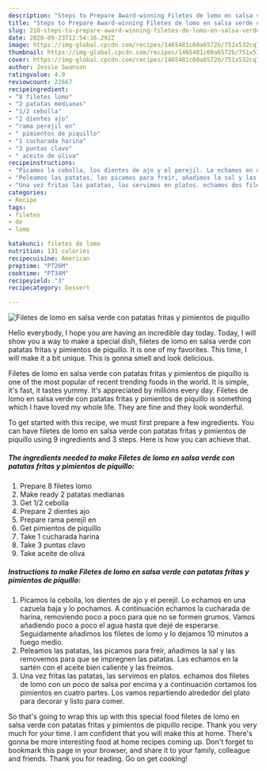 ```yaml
---
description: "Steps to Prepare Award-winning Filetes de lomo en salsa verde con patatas fritas y pimientos de piquillo"
title: "Steps to Prepare Award-winning Filetes de lomo en salsa verde con patatas fritas y pimientos de piquillo"
slug: 210-steps-to-prepare-award-winning-filetes-de-lomo-en-salsa-verde-con-patatas-fritas-y-pimientos-de-piquillo
date: 2020-09-23T12:54:16.292Z
image: https://img-global.cpcdn.com/recipes/1465481c60a6572b/751x532cq70/filetes-de-lomo-en-salsa-verde-con-patatas-fritas-y-pimientos-de-piquillo-foto-principal.jpg
thumbnail: https://img-global.cpcdn.com/recipes/1465481c60a6572b/751x532cq70/filetes-de-lomo-en-salsa-verde-con-patatas-fritas-y-pimientos-de-piquillo-foto-principal.jpg
cover: https://img-global.cpcdn.com/recipes/1465481c60a6572b/751x532cq70/filetes-de-lomo-en-salsa-verde-con-patatas-fritas-y-pimientos-de-piquillo-foto-principal.jpg
author: Jessie Swanson
ratingvalue: 4.9
reviewcount: 22667
recipeingredient:
- "8 filetes lomo"
- "2 patatas medianas"
- "1/2 cebolla"
- "2 dientes ajo"
- "rama perejil en"
- " pimientos de piquillo"
- "1 cucharada harina"
- "3 puntas clavo"
- " aceite de oliva"
recipeinstructions:
- "Picamos la cebolla, los dientes de ajo y el perejil. Lo echamos en una cazuela baja y lo pochamos. A continuación echamos la cucharada de harina, removiendo poco a poco para que no se formen grumos. Vamos añadiendo poco a poco el agua hasta que dejé de esperarse. Seguidamente añadimos los filetes de lomo y lo dejamos 10 minutos a fuego medio."
- "Peleamos las patatas, las picamos para freír, añadimos la sal y las removemos para que se impregnen las patatas. Las echamos en la sartén con el aceite bien caliente y las freímos."
- "Una vez fritas las patatas, las servimos en platos. echamos dos filetes de lomo con un poco de salsa por encima y a continuación cortamos los pimientos en cuatro partes. Los vamos repartiendo alrededor del plato para decorar y listo para comer."
categories:
- Recipe
tags:
- filetes
- de
- lomo

katakunci: filetes de lomo 
nutrition: 131 calories
recipecuisine: American
preptime: "PT26M"
cooktime: "PT34M"
recipeyield: "3"
recipecategory: Dessert

---
```



![Filetes de lomo en salsa verde con patatas fritas y pimientos de piquillo](https://img-global.cpcdn.com/recipes/1465481c60a6572b/751x532cq70/filetes-de-lomo-en-salsa-verde-con-patatas-fritas-y-pimientos-de-piquillo-foto-principal.jpg)

Hello everybody, I hope you are having an incredible day today. Today, I will show you a way to make a special dish, filetes de lomo en salsa verde con patatas fritas y pimientos de piquillo. It is one of my favorites. This time, I will make it a bit unique. This is gonna smell and look delicious.



Filetes de lomo en salsa verde con patatas fritas y pimientos de piquillo is one of the most popular of recent trending foods in the world. It is simple, it's fast, it tastes yummy. It's appreciated by millions every day. Filetes de lomo en salsa verde con patatas fritas y pimientos de piquillo is something which I have loved my whole life. They are fine and they look wonderful.


To get started with this recipe, we must first prepare a few ingredients. You can have filetes de lomo en salsa verde con patatas fritas y pimientos de piquillo using 9 ingredients and 3 steps. Here is how you can achieve that.

<!--inarticleads1-->

##### The ingredients needed to make Filetes de lomo en salsa verde con patatas fritas y pimientos de piquillo:

1. Prepare 8 filetes lomo
1. Make ready 2 patatas medianas
1. Get 1/2 cebolla
1. Prepare 2 dientes ajo
1. Prepare rama perejil en
1. Get  pimientos de piquillo
1. Take 1 cucharada harina
1. Take 3 puntas clavo
1. Take  aceite de oliva




<!--inarticleads2-->

##### Instructions to make Filetes de lomo en salsa verde con patatas fritas y pimientos de piquillo:

1. Picamos la cebolla, los dientes de ajo y el perejil. Lo echamos en una cazuela baja y lo pochamos. A continuación echamos la cucharada de harina, removiendo poco a poco para que no se formen grumos. Vamos añadiendo poco a poco el agua hasta que dejé de esperarse. Seguidamente añadimos los filetes de lomo y lo dejamos 10 minutos a fuego medio.
1. Peleamos las patatas, las picamos para freír, añadimos la sal y las removemos para que se impregnen las patatas. Las echamos en la sartén con el aceite bien caliente y las freímos.
1. Una vez fritas las patatas, las servimos en platos. echamos dos filetes de lomo con un poco de salsa por encima y a continuación cortamos los pimientos en cuatro partes. Los vamos repartiendo alrededor del plato para decorar y listo para comer.




So that's going to wrap this up with this special food filetes de lomo en salsa verde con patatas fritas y pimientos de piquillo recipe. Thank you very much for your time. I am confident that you will make this at home. There's gonna be more interesting food at home recipes coming up. Don't forget to bookmark this page in your browser, and share it to your family, colleague and friends. Thank you for reading. Go on get cooking!
